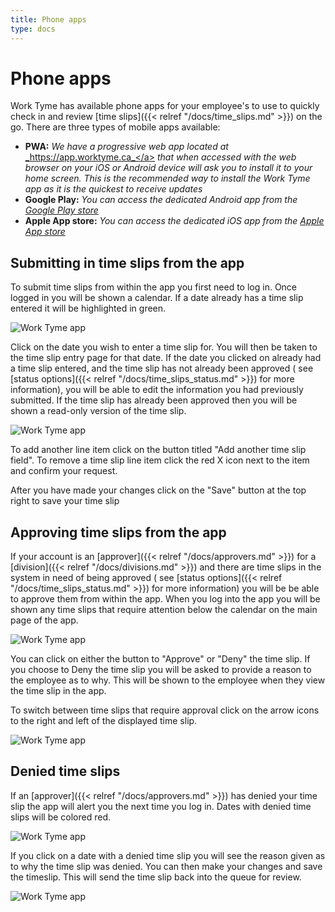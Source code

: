 ```yaml
---
title: Phone apps
type: docs
---
```


# Phone apps

Work Tyme has available phone apps for your employee's to use to quickly check in and review [time slips]({{< relref "/docs/time_slips.md" >}}) on the go. There are three types of mobile apps available:

* **PWA:** _We have a progressive web app located at_ <a href="https://app.worktyme.ca" target="_blank">_https://app.worktyme.ca_</a> _that when accessed with the web browser on your iOS or Android device will ask you to install it to your home screen. This is the recommended way to install the Work Tyme app as it is the quickest to receive updates_
* **Google Play:** _You can access the dedicated Android app from the_ <a href="https://play.google.com/store/apps/details?id=com.umrysh.worktyme" target="_blank">_Google Play store_</a>
* **Apple App store:** _You can access the dedicated iOS app from the_ <a href="https://itunes.apple.com/WebObjects/MZStore.woa/wa/viewSoftware?id=1403184659&mt=8" target="_blank">_Apple App store_</a>

## Submitting in time slips from the app

To submit time slips from within the app you first need to log in. Once logged in you will be shown a calendar. If a date already has a time slip entered it will be highlighted in green.

![Work Tyme app](/docs/img/app_welcome.png)

Click on the date you wish to enter a time slip for. You will then be taken to the time slip entry page for that date. If the date you clicked on already had a time slip entered, and the time slip has not already been approved ( see [status options]({{< relref "/docs/time_slips_status.md" >}}) for more information), you will be able to edit the information you had previously submitted. If the time slip has already been approved then you will be shown a read-only version of the time slip.

![Work Tyme app](/docs/img/app_add.png)

To add another line item click on the button titled "Add another time slip field". To remove a time slip line item click the red X icon next to the item and confirm your request.

After you have made your changes click on the "Save" button at the top right to save your time slip

## Approving time slips from the app

If your account is an [approver]({{< relref "/docs/approvers.md" >}}) for a [division]({{< relref "/docs/divisions.md" >}}) and there are time slips in the system in need of being approved ( see [status options]({{< relref "/docs/time_slips_status.md" >}}) for more information) you will be be able to approve them from within the app. When you log into the app you will be shown any time slips that require attention below the calendar on the main page of the app.

![Work Tyme app](/docs/img/app_approve.png)

You can click on either the button to "Approve" or "Deny" the time slip. If you choose to Deny the time slip you will be asked to provide a reason to the employee as to why. This will be shown to the employee when they view the time slip in the app.

To switch between time slips that require approval click on the arrow icons to the right and left of the displayed time slip.

![Work Tyme app](/docs/img/app_deny.png)

## Denied time slips

If an [approver]({{< relref "/docs/approvers.md" >}}) has denied your time slip the app will alert you the next time you log in. Dates with denied time slips will be colored red.

![Work Tyme app](/docs/img/app_denied.png)

If you click on a date with a denied time slip you will see the reason given as to why the time slip was denied. You can then make your changes and save the timeslip. This will send the time slip back into the queue for review.

![Work Tyme app](/docs/img/app_denied_edit.png)